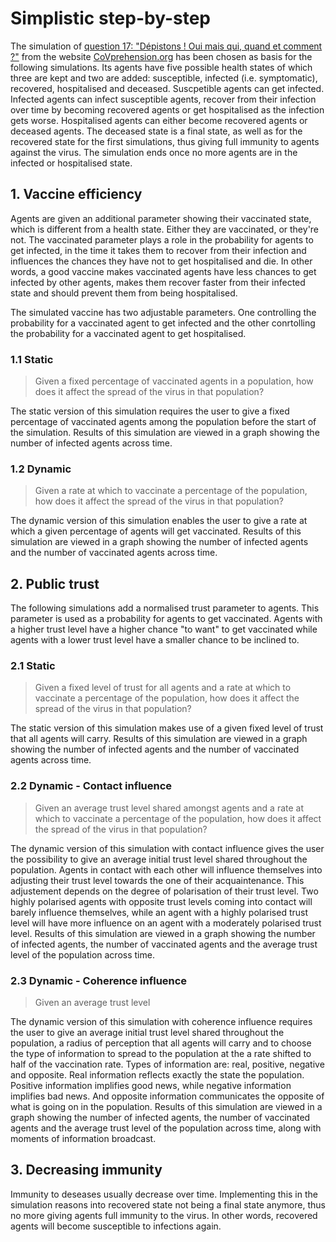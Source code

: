 # Simplistic step-by-step

The simulation of [question 17: "Dépistons ! Oui mais qui, quand et comment ?"](https://covprehension.org/2020/05/12/q17.html) from the website [CoVprehension.org](https://covprehension.org/) has been chosen as basis for the following simulations. Its agents have five possible health states of which three are kept and two are added: susceptible, infected (i.e. symptomatic), recovered, hospitalised and deceased. Suscpetible agents can get infected. Infected agents can infect susceptible agents, recover from their infection over time by becoming recovered agents or get hospitalised as the infection gets worse. Hospitalised agents can either become recovered agents or deceased agents. The deceased state is a final state, as well as for the recovered state for the first simulations, thus giving full immunity to agents against the virus. The simulation ends once no more agents are in the infected or hospitalised state.

## 1. Vaccine efficiency

Agents are given an additional parameter showing their vaccinated state, which is different from a health state. Either they are vaccinated, or they're not. The vaccinated parameter plays a role in the probability for agents to get infected, in the time it takes them to recover from their infection and influences the chances they have not to get hospitalised and die. In other words, a good vaccine makes vaccinated agents have less chances to get infected by other agents, makes them recover faster from their infected state and should prevent them from being hospitalised.

The simulated vaccine has two adjustable parameters. One controlling the probability for a vaccinated agent to get infected and the other conrtolling the probability for a vaccinated agent to get hospitalised.

### 1.1 Static

>Given a fixed percentage of vaccinated agents in a population, how does it affect the spread of the virus in that population?

The static version of this simulation requires the user to give a fixed percentage of vaccinated agents among the population before the start of the simulation. Results of this simulation are viewed in a graph showing the number of infected agents across time.

### 1.2 Dynamic

>Given a rate at which to vaccinate a percentage of the population, how does it affect the spread of the virus in that population?

The dynamic version of this simulation enables the user to give a rate at which a given percentage of agents will get vaccinated. Results of this simulation are viewed in a graph showing the number of infected agents and the number of vaccinated agents across time.

## 2. Public trust

The following simulations add a normalised trust parameter to agents. This parameter is used as a probability for agents to get vaccinated. Agents with a higher trust level have a higher chance "to want" to get vaccinated while agents with a lower trust level have a smaller chance to be inclined to.

### 2.1 Static

>Given a fixed level of trust for all agents and a rate at which to vaccinate a percentage of the population, how does it affect the spread of the virus in that population?

The static version of this simulation makes use of a given fixed level of trust that all agents will carry. Results of this simulation are viewed in a graph showing the number of infected agents and the number of vaccinated agents across time.

### 2.2 Dynamic - Contact influence

>Given an average trust level shared amongst agents and a rate at which to vaccinate a percentage of the population, how does it affect the spread of the virus in that population?

The dynamic version of this simulation with contact influence gives the user the possibility to give an average initial trust level shared throughout the population. Agents in contact with each other will influence themselves into adjusting their trust level towards the one of their acquaintenance. This adjustement depends on the degree of polarisation of their trust level. Two highly polarised agents with opposite trust levels coming into contact will barely influence themselves, while an agent with a highly polarised trust level will have more influence on an agent with a moderately polarised trust level. Results of this simulation are viewed in a graph showing the number of infected agents, the number of vaccinated agents and the average trust level of the population across time.

### 2.3 Dynamic - Coherence influence

>Given an average trust level <TODO>

The dynamic version of this simulation with coherence influence requires the user to give an average initial trust level shared throughout the population, a radius of perception that all agents will carry and to choose the type of information to spread to the population at the a rate shifted to half of the vaccination rate. Types of information are: real, positive, negative and opposite. Real information reflects exactly the state the population. Positive information implifies good news, while negative information implifies bad news. And opposite information communicates the opposite of what is going on in the population. Results of this simulation are viewed in a graph showing the number of infected agents, the number of vaccinated agents and the average trust level of the population across time, along with moments of information broadcast.

## 3. Decreasing immunity

Immunity to deseases usually decrease over time. Implementing this in the simulation reasons into recovered state not being a final state anymore, thus no more giving agents full immunity to the virus. In other words, recovered agents will become susceptible to infections again.

<TODO>
